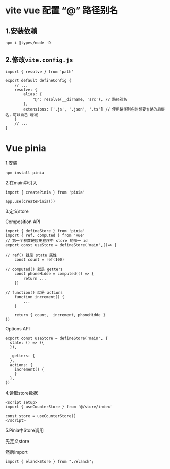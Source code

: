 # vite vue 配置 “@” 路径别名

## 1.安装依赖

``` 
npm i @types/node -D
```



## 2.修改`vite.config.js`

```
import { resolve } from 'path'

export default defineConfig {
    // ...
    resolve: {
        alias: {
            "@": resolve(__dirname, 'src'), // 路径别名
        },
        extensions: ['.js', '.json', '.ts'] // 使用路径别名时想要省略的后缀名，可以自己 增减
    }
    // ...
}
```

# Vue pinia

1.安装

``` 
npm install pinia
```

2.在main中引入

```
import { createPinia } from 'pinia'

app.use(createPinia())
```

3.定义store

Composition API

```
import { defineStore } from 'pinia'
import { ref, computed } from 'vue'
// 第一个参数是应用程序中 store 的唯一 id
export const useStore = defineStore('main',()=> {

// ref() 就是 state 属性
    const count = ref(100)
    
// computed() 就是 getters
    const phoneHidde = computed(() => {
        return ...
    })
    
// function() 就是 actions
    function increment() {
        ...
    }
    
    return { count,  increment, phoneHidde }
})
```

Options API

```
export const useStore = defineStore('main', {
  state: () => ({
  }),
  
   getters: {
  },
  actions: {
    increment() {
    }
  },
})
```

4.读取store数据

```
<script setup>
import { useCounterStore } from '@/store/index'

const store = useCounterStore()
</script>

```

5.Pinia中Store调用

先定义store

然后import

```
import { elanckStore } from "./elanck";
```

